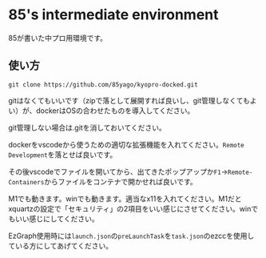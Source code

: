 # 85's intermediate environment

85が書いた中プロ用環境です。

## 使い方

    git clone https://github.com/85yago/kyopro-docked.git

gitはなくてもいいです（zipで落として展開すれば良いし、git管理しなくてもよい）が、dockerはOSの合わせたものを導入してください。

git管理しない場合は.gitを消しておいてください。

dockerをvscodeから使うための適切な拡張機能を入れてください。`Remote Development`を落とせば良いです。

その後vscodeでファイルを開いてから、出てきたポップアップか`F1`→`Remote-Containers`からファイルをコンテナで開かせれば良いです。

M1でも動きます。winでも動きます。適当なx11を入れてください。M1だとxquartzの設定で「セキュリティ」の2項目をいい感じにさせてください。winでもいい感じにしてください。

EzGraph使用時には`launch.json`の`preLaunchTask`を`task.json`のezccを使用している方にしてあげてください。
